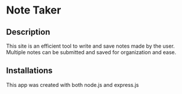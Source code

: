 # Note Taker

## Description
This site is an efficient tool to write and save notes made by the user. Multiple notes can be submitted and saved for organization and ease. 

## Installations
This app was created with both node.js and express.js

